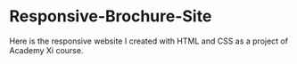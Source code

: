# Responsive-Brochure-Site
Here is the responsive website I created with HTML and CSS as a project of Academy Xi course.
